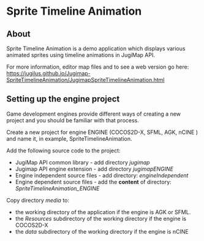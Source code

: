 # Sprite Timeline Animation 

## About

Sprite Timeline Animation is a demo application which displays various animated sprites using timeline animations in JugiMap API.

For more information, editor map files and to see a web version go here: 
https://jugilus.github.io/Jugimap-SpriteTimelineAnimation/JugimapSpriteTimelineAnimation.html

## Setting up the engine project

Game development engines provide different ways of creating a new project and you should be familiar with that process.

Create a new project for engine ENGINE (COCOS2D-X, SFML, AGK, nCINE ) and name it, in example, SpriteTimelineAnimation.

Add the following source code to the project:
- JugiMap API common library - add directory *jugimap*
- Jugimap API engine extension - add directory *jugimapENGINE*
- Engine independent source files  - add directory: *engineIndependent*
- Engine dependent source files - add the **content** of directory: *SpriteTimelineAnimation_ENGINE*

Copy directory *media* to:
- the working directory of the application if the engine is AGK or SFML.
- the *Resources* subdirectory of the working directory if the engine is COCOS2D-X 
- the *data* subdirectory of the working directory if the engine is nCINE


